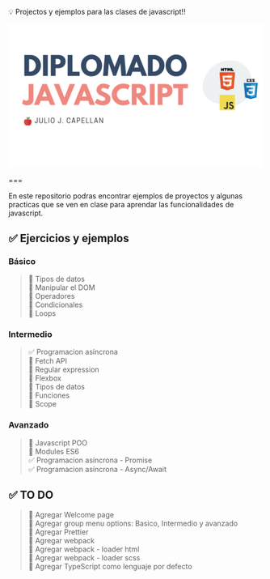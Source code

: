 💡 Projectos y ejemplos para las clases de javascript!!

![enter image description here](https://raw.githubusercontent.com/jcapellanvasquez/my-javascript-examples/main/assets/img/banner.png)

===

En este repositorio podras encontrar ejemplos de proyectos y algunas practicas que se ven en clase para aprendar las funcionalidades de javascript.


## ✅  Ejercicios y ejemplos

### Básico 
>🔲  Tipos de datos\
🔲  Manipular el DOM\
🔲  Operadores\
🔲  Condicionales\
🔲  Loops

### Intermedio
>✅  Programacion asíncrona\
🔲  Fetch API\
🔲  Regular expression\
🔲  Flexbox\
🔲  Tipos de datos\
🔲  Funciones\
🔲  Scope

### Avanzado
>🔲  Javascript POO\
🔲  Modules ES6\
✅  Programacion asíncrona - Promise\
✅  Programacion asíncrona - Async/Await

## ✅  TO DO
 
>🔲 Agregar Welcome page\
🔲 Agregar group menu options: Basico, Intermedio y avanzado\
🔲 Agregar Prettier\
🔲 Agregar webpack\
🔲 Agregar webpack - loader html\
🔲 Agregar webpack - loader scss\
🔲 Agregar TypeScript como lenguaje por defecto